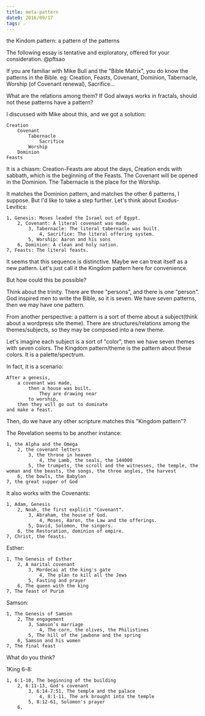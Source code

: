 ```yaml
---
title: meta-pattern
date0: 2016/09/17
tags: ☆
---
```


the Kindom pattern: a pattern of the patterns

The following essay is tentative and exploratory, offered for your consideration. @pftsao

If you are familiar with Mike Bull and the "Bible Matrix", you do know the patterns in the Bible. eg: Creation, Feasts, Covenant, Dominion, Tabernacle, Worship (of Covenant renewal), Sacrifice...

What are the relations among them? If God always works in fractals, should not these patterns have a pattern?

I discussed with Mike about this, and we got a solution:

    Creation
        Covenant
            Tabernacle
                Sacrifice
            Worship
        Dominion
    Feasts

It is a chiasm:
Creation-Feasts are about the days, Creation ends with sabbath, which is the beginning of the Feasts.
The Covenant will be opened in the Dominion.
The Tabernacle is the place for the Worship.

It matches the Dominion pattern, and matches the other 6 patterns, I suppose. But I'd like to take a step further. Let's think about Exodus-Levitics:

    1, Genesis: Moses leaded the Israel out of Egypt.
        2, Covenant: A literal covenant was made.
            3, Tabernacle: The literal tabernacle was built.
                4, Sacrifice: The literal offering system.
            5, Worship: Aaron and his sons
        6, Dominion: A clean and holy nation.
    7, Feasts: The literal feasts.

It seems that this sequence is distinctive. Maybe we can treat itself as a new pattern. Let's just call it the Kingdom pattern here for convenience.

But how could this be possible?

Think about the trinity. There are three "persons", and there is one "person". God inspired men to write the Bible, so it is seven. We have seven patterns, then we may have one pattern.

From another perspective: a pattern is a sort of theme about a subject(think about a wordpress site theme). There are structures/relations among the themes/subjects, so they may be composed into a new theme.

Let's imagine each subject is a sort of "color", then we have seven themes with seven colors. The Kingdom pattern/theme is the pattern about these colors. It is a palette/spectrum.

In fact, it is a scenario:

    After a genesis,
        a covenant was made,
            then a house was built.
                They are drawing near
            to worship,
        then they will go out to dominate
    and make a feast.

Then, do we have any other scripture matches this "Kingdom pattern"?

The Revelation seems to be another instance:

    1, the Alpha and the Omega
        2, the covenant letters
            3, the throne in heaven
                4, the Lamb, the seals, the 144000
            5, the trumpets, the scroll and the witnesses, the temple, the woman and the beasts, the songs, the three angles, the harvest
        6, the bowls, the Babylon
    7, the great supper of God

It also works with the Covenants:

    1, Adam, Genesis
        2, Noah, the first explicit "Covenant".
            3, Abraham, the house of God.
                4, Moses, Aaron, the Law and the offerings.
            5, David, Solomon, the singers.
        6, the Restoration, dominion of empire.
    7, Christ, the feasts.

Esther:

    1, The Genesis of Esther
        2, A marital covenant
            3, Mordecai at the king's gate
                4, The plan to kill all the Jews
            5, Fasting and prayer
        6, The queen with the king
    7, The feast of Purim

Samson:

    1, The Genesis of Samson
        2, The engagement
            3, Samson’s marriage
                4, The corn, the olives, the Philistines
            5, The hill of the jawbone and the spring
        6, Samson and his women
    7, The final feast

What do you think?





1King 6-8:

    1, 6:1-10, The beginning of the building
        2, 6:11-13, God's covenant
            3, 6:14-7:51, The temple and the palace
                4, 8:1-11, The ark brought into the temple
            5, 8:12-61, Solomon's prayer
        6,
